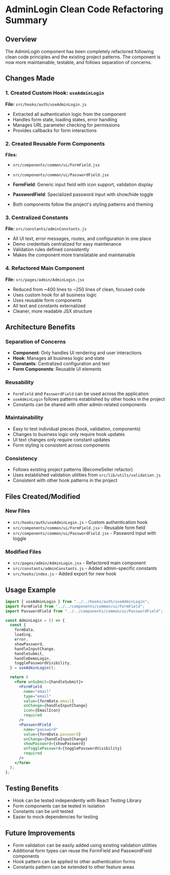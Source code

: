 # AdminLogin Clean Code Refactoring Summary

## Overview

The AdminLogin component has been completely refactored following clean code principles and the existing project patterns. The component is now more maintainable, testable, and follows separation of concerns.

## Changes Made

### 1. Created Custom Hook: `useAdminLogin`

**File:** `src/hooks/auth/useAdminLogin.js`

- Extracted all authentication logic from the component
- Handles form state, loading states, error handling
- Manages URL parameter checking for permissions
- Provides callbacks for form interactions

### 2. Created Reusable Form Components

**Files:**

- `src/components/common/ui/FormField.jsx`
- `src/components/common/ui/PasswordField.jsx`

- **FormField**: Generic input field with icon support, validation display
- **PasswordField**: Specialized password input with show/hide toggle
- Both components follow the project's styling patterns and theming

### 3. Centralized Constants

**File:** `src/constants/adminConstants.js`

- All UI text, error messages, routes, and configuration in one place
- Demo credentials centralized for easy maintenance
- Validation rules defined consistently
- Makes the component more translatable and maintainable

### 4. Refactored Main Component

**File:** `src/pages/admin/AdminLogin.jsx`

- Reduced from ~400 lines to ~250 lines of clean, focused code
- Uses custom hook for all business logic
- Uses reusable form components
- All text and constants externalized
- Cleaner, more readable JSX structure

## Architecture Benefits

### Separation of Concerns

- **Component**: Only handles UI rendering and user interactions
- **Hook**: Manages all business logic and state
- **Constants**: Centralized configuration and text
- **Form Components**: Reusable UI elements

### Reusability

- `FormField` and `PasswordField` can be used across the application
- `useAdminLogin` follows patterns established by other hooks in the project
- Constants can be shared with other admin-related components

### Maintainability

- Easy to test individual pieces (hook, validation, components)
- Changes to business logic only require hook updates
- UI text changes only require constant updates
- Form styling is consistent across components

### Consistency

- Follows existing project patterns (BecomeSeller refactor)
- Uses established validation utilities from `src/lib/utils/validation.js`
- Consistent with other hook patterns in the project

## Files Created/Modified

### New Files

- `src/hooks/auth/useAdminLogin.js` - Custom authentication hook
- `src/components/common/ui/FormField.jsx` - Reusable form field
- `src/components/common/ui/PasswordField.jsx` - Password input with toggle

### Modified Files

- `src/pages/admin/AdminLogin.jsx` - Refactored main component
- `src/constants/adminConstants.js` - Added admin-specific constants
- `src/hooks/index.js` - Added export for new hook

## Usage Example

```jsx
import { useAdminLogin } from "../../hooks/auth/useAdminLogin";
import FormField from "../../components/common/ui/FormField";
import PasswordField from "../../components/common/ui/PasswordField";

const AdminLogin = () => {
  const {
    formData,
    loading,
    error,
    showPassword,
    handleInputChange,
    handleSubmit,
    handleDemoLogin,
    togglePasswordVisibility,
  } = useAdminLogin();

  return (
    <form onSubmit={handleSubmit}>
      <FormField
        name="email"
        type="email"
        value={formData.email}
        onChange={handleInputChange}
        icon={EmailIcon}
        required
      />
      <PasswordField
        name="password"
        value={formData.password}
        onChange={handleInputChange}
        showPassword={showPassword}
        onTogglePassword={togglePasswordVisibility}
        required
      />
    </form>
  );
};
```

## Testing Benefits

- Hook can be tested independently with React Testing Library
- Form components can be tested in isolation
- Constants can be unit tested
- Easier to mock dependencies for testing

## Future Improvements

- Form validation can be easily added using existing validation utilities
- Additional form types can reuse the FormField and PasswordField components
- Hook pattern can be applied to other authentication forms
- Constants pattern can be extended to other feature areas
